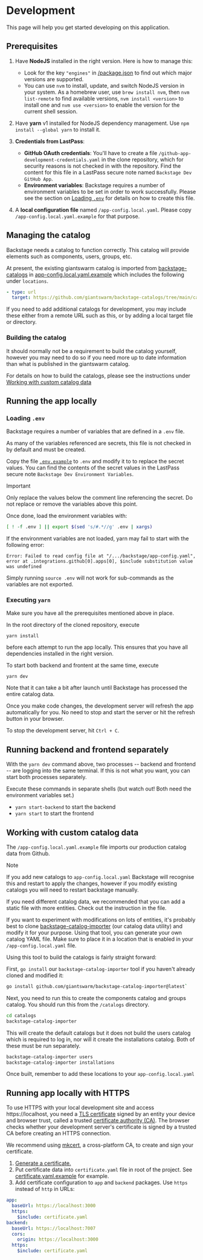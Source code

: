 # Development

This page will help you get started developing on this application.

## Prerequisites

1. Have **NodeJS** installed in the right version. Here is how to manage this:

   - Look for the key `"engines"` in [/package.json](../package.json) to find
     out which major versions are supported.
   - You can use `nvm` to install, update, and switch NodeJS version in your
     system. As a homebrew user, use `brew install nvm`, then `nvm list-remote`
     to find available versions, `nvm install <version>` to install one and
     `nvm use <version>` to enable the version for the current shell session.

2. Have **yarn** v1 installed for NodeJS dependency management. Use
   `npm install --global yarn` to install it.

3. **Credentials from LastPass**:

   - **GitHub OAuth credentials**: You'll have to create a file
     `/github-app-development-credentials.yaml` in the clone repository, which
     for security reasons is not checked in with the repository. Find the
     content for this file in a LastPass secure note named `Backstage Dev GitHub App`.
   - **Environment variables**: Backstage requires a number of environment
     variables to be set in order to work successfully. Please see the section
     on [Loading `.env`](#loading-env) for details on how to create this file.

4. A **local configuration file** named `/app-config.local.yaml`. Please copy
   `/app-config.local.yaml.example` for that purpose.

## Managing the catalog

Backstage needs a catalog to function correctly. This catalog will provide
elements such as components, users, groups, etc.

At present, the existing giantswarm catalog is imported from
[backstage-catalogs](https://github.com/giantswarm/backstage-catalogs/tree/main/catalogs)
in [app-config.local.yaml.example](../app-config.local.yaml.example) which
includes the following under `locations`.

```yaml
- type: url
  target: https://github.com/giantswarm/backstage-catalogs/tree/main/catalogs/*.yaml
```

If you need to add additional catalogs for development, you may include these
either from a remote URL such as this, or by adding a local target file or
directory.

### Building the catalog

It should normally not be a requirement to build the catalog yourself, however
you may need to do so if you need more up to date information than what is
published in the giantswarm catalog.

For details on how to build the catalogs, please see the instructions under
[Working with custom catalog data](#working-with-custom-catalog-data)

## Running the app locally

### Loading `.env`

Backstage requires a number of variables that are defined in a `.env` file.

As many of the variables referenced are secrets, this file is not checked in by
default and must be created.

Copy the file [`.env.example`](../.env.example) to `.env` and modify it to
to replace the secret values. You can find the contents of the secret values in
the LastPass secure note `Backstage Dev Environment Variables`.

> [!IMPORTANT]
> Only replace the values below the comment line referencing the secret.
> Do not replace or remove the variables above this point.

Once done, load the environment variables with:

```bash
[ ! -f .env ] || export $(sed 's/#.*//g' .env | xargs)
```

If the environment variables are not loaded, yarn may fail to start with the
following error:

```nohighlight
Error: Failed to read config file at "/.../backstage/app-config.yaml", error at .integrations.github[0].apps[0], $include substitution value was undefined
```

Simply running `source .env` will not work for sub-commands as the variables are
not exported.

### Executing `yarn`

Make sure you have all the prerequisites mentioned above in place.

In the root directory of the cloned repository, execute

    yarn install

before each attempt to run the app locally. This ensures that you have all
dependencies installed in the right version.

To start both backend and frontent at the same time, execute

    yarn dev

Note that it can take a bit after launch until Backstage has processed the
entire catalog data.

Once you make code changes, the development server will refresh the app
automatically for you. No need to stop and start the server or hit the refresh
button in your browser.

To stop the development server, hit `Ctrl + C`.

## Running backend and frontend separately

With the `yarn dev` command above, two processes -- backend and frontend -- are
logging into the same terminal. If this is not what you want, you can start both
processes separately.

Execute these commands in separate shells (but watch out! Both need the
environment variables set.)

- `yarn start-backend` to start the backend
- `yarn start` to start the frontend

## Working with custom catalog data

The `/app-config.local.yaml.example` file imports our production catalog data
from Github.

> [!Note]
> If you add new catalogs to `app-config.local.yaml` Backstage will recognise
> this and restart to apply the changes, however if you modify existing catalogs
> you will need to restart backstage manually.

If you need different catalog data, we recommended that you can add a static
file with more entities. Check out the instruction in the file.

If you want to experiment with modifications on lots of entities, it's probably
best to clone [backstage-catalog-importer](https://github.com/giantswarm/backstage-catalog-importer)
(our catalog data utility) and modify it for your purpose. Using that tool, you
can generate your own catalog YAML file. Make sure to place it in a location
that is enabled in your `/app-config.local.yaml` file.

Using this tool to build the catalogs is fairly straight forward:

First, `go install` our `backstage-catalog-importer` tool if you haven't already
cloned and modified it:

```bash
go install github.com/giantswarm/backstage-catalog-importer@latest`
```

Next, you need to run this to create the components catalog and groups catalog.
You should run this from the `/catalogs` directory.

```bash
cd catalogs
backstage-catalog-importer
```

This will create the default catalogs but it does not build the users catalog
which is required to log in, nor will it create the installations catalog. Both
of these must be run separately.

```bash
backstage-catalog-importer users
backstage-catalog-importer installations
```

Once built, remember to add these locations to your `app-config.local.yaml`

## Running app locally with HTTPS

To use HTTPS with your local development site and access https://localhost, 
you need a [TLS certificate](https://en.wikipedia.org/wiki/Public_key_certificate#TLS/SSL_server_certificate)
signed by an entity your device and browser trust, called a trusted
[certificate authority (CA)](https://en.wikipedia.org/wiki/Certificate_authority).
The browser checks whether your development server's certificate is signed 
by a trusted CA before creating an HTTPS connection.

We recommend using [mkcert](https://github.com/FiloSottile/mkcert),
a cross-platform CA, to create and sign your certificate.

1. [Generate a certificate.](https://web.dev/articles/how-to-use-local-https#setup)
2. Put certificate data into `certificate.yaml` file in root of the project. See [certificate.yaml.example](../certificate.yaml.example) for example.
3. Add certificate configuration to `app` and `backend` packages. Use `https` instead of `http` in URLs:

```yaml
app:
  baseUrl: https://localhost:3000
  https:
    $include: certificate.yaml
backend:
  baseUrl: https://localhost:7007
  cors:
    origin: https://localhost:3000
  https:
    $include: certificate.yaml
```